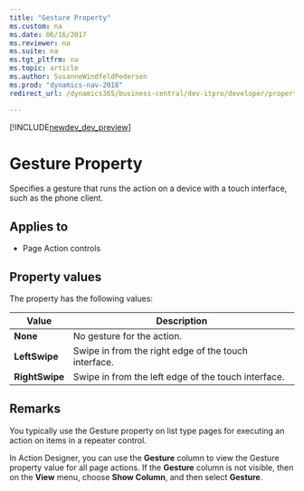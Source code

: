```yaml
---
title: "Gesture Property"
ms.custom: na
ms.date: 06/16/2017
ms.reviewer: na
ms.suite: na
ms.tgt_pltfrm: na
ms.topic: article
ms.author: SusanneWindfeldPedersen
ms.prod: "dynamics-nav-2018"
redirect_url: /dynamics365/business-central/dev-itpro/developer/properties/devenv-properties

---
```


[!INCLUDE[newdev_dev_preview](../includes/newdev_dev_preview.md)]

# Gesture Property
Specifies a gesture that runs the action on a device with a touch interface, such as the phone client.

## Applies to
*  Page Action controls

## Property values
The property has the following values:

|  Value  |  Description  |
|---------|---------------|
|**None** |No gesture for the action.|
|**LeftSwipe**|Swipe in from the right edge of the touch interface.  |
|**RightSwipe**|Swipe in from the left edge of the touch interface.  |

## Remarks
You typically use the Gesture property on list type pages for executing an action on items in a repeater control.

In Action Designer, you can use the **Gesture** column to view the Gesture property value for all page actions. If the **Gesture** column is not visible, then on the **View** menu, choose **Show Column**, and then select **Gesture**.  
<!--
## See Also
[Developing for the Microsoft Dynamics NAV Universal App](../devenv-Developing-for-the-Microsoft-Dynamics-NAV-Universal-App.md)  
[Adding Actions to Pages](../devenv-Adding-Actions-to-Pages.md)
-->